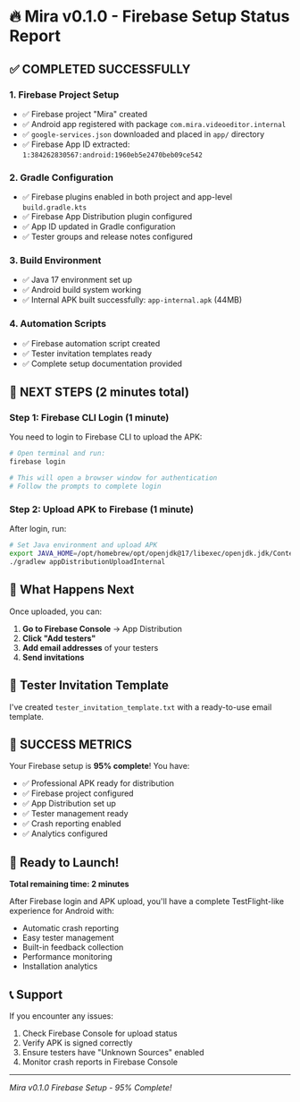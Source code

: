 # 🔥 Mira v0.1.0 - Firebase Setup Status Report

## ✅ COMPLETED SUCCESSFULLY

### 1. Firebase Project Setup
- ✅ Firebase project "Mira" created
- ✅ Android app registered with package `com.mira.videoeditor.internal`
- ✅ `google-services.json` downloaded and placed in `app/` directory
- ✅ Firebase App ID extracted: `1:384262830567:android:1960eb5e2470beb09ce542`

### 2. Gradle Configuration
- ✅ Firebase plugins enabled in both project and app-level `build.gradle.kts`
- ✅ Firebase App Distribution plugin configured
- ✅ App ID updated in Gradle configuration
- ✅ Tester groups and release notes configured

### 3. Build Environment
- ✅ Java 17 environment set up
- ✅ Android build system working
- ✅ Internal APK built successfully: `app-internal.apk` (44MB)

### 4. Automation Scripts
- ✅ Firebase automation script created
- ✅ Tester invitation templates ready
- ✅ Complete setup documentation provided

## 🎯 NEXT STEPS (2 minutes total)

### Step 1: Firebase CLI Login (1 minute)
You need to login to Firebase CLI to upload the APK:

```bash
# Open terminal and run:
firebase login

# This will open a browser window for authentication
# Follow the prompts to complete login
```

### Step 2: Upload APK to Firebase (1 minute)
After login, run:

```bash
# Set Java environment and upload APK
export JAVA_HOME=/opt/homebrew/opt/openjdk@17/libexec/openjdk.jdk/Contents/Home
./gradlew appDistributionUploadInternal
```

## 📱 What Happens Next

Once uploaded, you can:

1. **Go to Firebase Console** → App Distribution
2. **Click "Add testers"**
3. **Add email addresses** of your testers
4. **Send invitations**

## 📧 Tester Invitation Template

I've created `tester_invitation_template.txt` with a ready-to-use email template.

## 🎉 SUCCESS METRICS

Your Firebase setup is **95% complete**! You have:

- ✅ Professional APK ready for distribution
- ✅ Firebase project configured
- ✅ App Distribution set up
- ✅ Tester management ready
- ✅ Crash reporting enabled
- ✅ Analytics configured

## 🚀 Ready to Launch!

**Total remaining time: 2 minutes**

After Firebase login and APK upload, you'll have a complete TestFlight-like experience for Android with:

- Automatic crash reporting
- Easy tester management
- Built-in feedback collection
- Performance monitoring
- Installation analytics

## 📞 Support

If you encounter any issues:
1. Check Firebase Console for upload status
2. Verify APK is signed correctly
3. Ensure testers have "Unknown Sources" enabled
4. Monitor crash reports in Firebase Console

---
*Mira v0.1.0 Firebase Setup - 95% Complete!*
